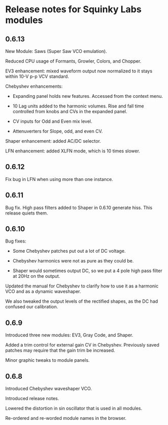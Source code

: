 # Release notes for Squinky Labs modules

## 0.6.13

New Module: Saws (Super Saw VCO emulation).

Reduced CPU usage of Formants, Growler, Colors, and Chopper.

EV3 enhancement: mixed waveform output now normalized to it stays within 10-V p-p VCV standard.

Chebyshev enhancements:

* Expanding panel holds new features. Accessed from the context menu.

* 10 Lag units added to the harmonic volumes. Rise and fall time controlled from knobs and CVs in the expanded panel.

* CV inputs for Odd and Even mix level.

* Attenuverters for Slope, odd, and even CV.

Shaper enhancement: added AC/DC selector.

LFN enhancement: added XLFN mode, which is 10 times slower.

## 0.6.12

Fix bug in LFN when using more than one instance.

## 0.6.11

Bug fix. High pass filters added to Shaper in 0.6.10 generate hiss. This release quiets them.

## 0.6.10

Bug fixes:

* Some Chebyshev patches put out a lot of DC voltage.

* Chebyshev harmonics were not as pure as they could be.

* Shaper would sometimes output DC, so we put a 4 pole high pass filter at 20Hz on the output.

Updated the manual for Chebyshev to clarify how to use it as a harmonic VCO and as a dynamic waveshaper.

We also tweaked the output levels of the rectified shapes, as the DC had confused our calibration.

## 0.6.9

Introduced three new modules: EV3, Gray Code, and Shaper.

Added a trim control for external gain CV in Chebyshev. Previously saved patches may require that the gain trim be increased.

Minor graphic tweaks to module panels.

## 0.6.8

Introduced Chebyshev waveshaper VCO.

Introduced release notes.

Lowered the distortion in sin oscillator that is used in all modules.

Re-ordered and re-worded module names in the browser.